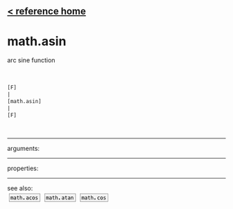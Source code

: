 [< reference home](ceammc_lib.html)
---

# math.asin


arc sine function

```


[F]
|
[math.asin]
|
[F]

            
```

---
arguments:


---
properties:


---
see also:<br>
[![math.acos](img/object_math.acos.png)](math.acos.html)
[![math.atan](img/object_math.atan.png)](math.atan.html)
[![math.cos](img/object_math.cos.png)](math.cos.html)
